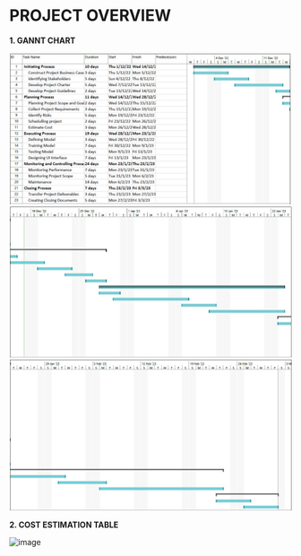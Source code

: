# PROJECT OVERVIEW

**1. GANNT CHART**

![1](https://github.com/weihan27/Grammar-Checker/blob/65f1fb17c62532d93862885c80f6d6b0ec317a45/Image/Gantt_Chart_1.jpeg)
![2](https://github.com/weihan27/Grammar-Checker/blob/65f1fb17c62532d93862885c80f6d6b0ec317a45/Image/Gantt_Chart_2.jpeg)
![3](https://github.com/weihan27/Grammar-Checker/blob/65f1fb17c62532d93862885c80f6d6b0ec317a45/Image/Gantt_Chart_3.jpeg)

**2. COST ESTIMATION TABLE**

![image](https://user-images.githubusercontent.com/122208663/211865473-ad38a9e8-e397-4f1c-a312-f49bb473e37a.png)

